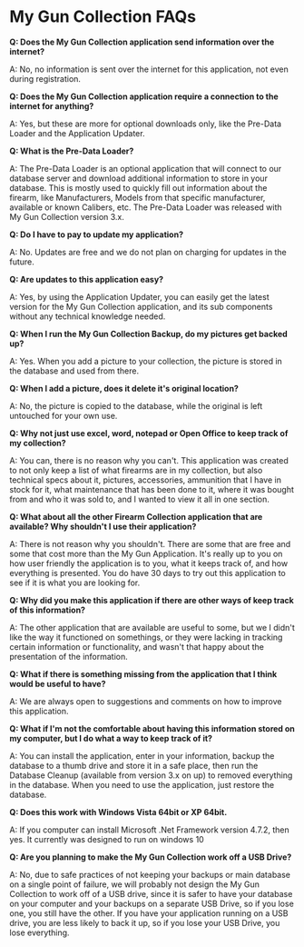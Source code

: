 # My Gun Collection FAQs

**Q: Does the My Gun Collection application send information over the internet?**

A: No, no information is sent over the internet for this application, not even during registration.

**Q: Does the My Gun Collection application require a connection to the internet for anything?**

A: Yes, but these are more for optional downloads only, like the Pre-Data Loader and the Application Updater.

**Q: What is the Pre-Data Loader?**

A: The Pre-Data Loader is an optional application that will connect to our database server and download additional information to store in your database.  This is mostly used to quickly fill out information about the firearm, like Manufacturers, Models from that specific manufacturer, available or known Calibers, etc.  The Pre-Data Loader was released with My Gun Collection version 3.x.

**Q: Do I have to pay to update my application?**

A: No.  Updates are free and we do not plan on charging for updates in the future.

**Q: Are updates to this application easy?**

A: Yes, by using the Application Updater, you can easily get the latest version for the My Gun Collection application, and its sub components without any technical knowledge needed.

**Q: When I run the My Gun Collection Backup, do my pictures get backed up?**

A: Yes.  When you add a picture to your collection, the picture is stored in the database and used from there.

**Q: When I add a picture, does it delete it's original location?**

A: No, the picture is copied to the database, while the original is left untouched for your own use.

**Q: Why not just use excel, word, notepad or Open Office to keep track of my collection?**

A: You can, there is no reason why you can't.  This application was created to not only keep a list of what firearms are in my collection, but also technical specs about it, pictures, accessories, ammunition that I have in stock for it, what maintenance that has been done to it, where it was bought from and who it was sold to, and I wanted to view it all in one section.

**Q: What about all the other Firearm Collection application that are available?  Why shouldn't I use their application?**

A: There is not reason why you shouldn't. There are some that are free and some that cost more than the My Gun Application.  It's really up to you on how user friendly the application is to you, what it keeps track of, and how everything is presented.  You do have 30 days to try out this application to see if it is what you are looking for.

**Q: Why did you make this application if there are other ways of keep track of this information?**

A: The other application that are available are useful to some, but we I didn't like the way it functioned on somethings, or they were lacking in tracking certain information or functionality, and wasn't that happy about the presentation of the information.


**Q: What if there is something missing from the application that I think would be useful to have?**

A: We are always open to suggestions and comments on how to improve this application.

**Q: What if I'm not the comfortable about having this information stored on my computer, but I do what a way to keep track of it?**

A: You can install the application, enter in your information, backup the database to a thumb drive and store it in a safe place, then run the Database Cleanup (available from version 3.x on up) to removed everything in the database.  When you need to use the application, just restore the database.

**Q: Does this work with Windows Vista 64bit or XP 64bit.**

A: If you computer can install Microsoft .Net Framework version 4.7.2, then yes.  It currently was designed to run on windows 10

**Q: Are you planning to make the My Gun Collection work off a USB Drive?**

A: No, due to safe practices of not keeping your backups or main database on a single point of failure, we will probably not design the My Gun Collection to work off of a USB drive, since it is safer to have your database on your computer and your backups on a separate USB Drive, so if you lose one, you still have the other.  If you have your application running on a USB drive, you are less likely to back it up, so if you lose your USB Drive, you lose everything.